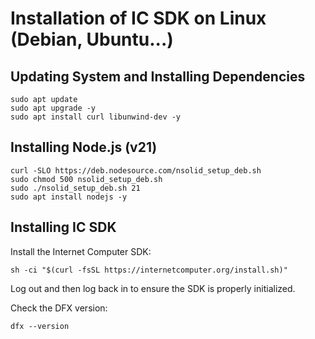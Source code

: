 # Installation of IC SDK on Linux (Debian, Ubuntu...)

## Updating System and Installing Dependencies

```shell
sudo apt update
sudo apt upgrade -y
sudo apt install curl libunwind-dev -y
```

## Installing Node.js (v21)

```shell
curl -SLO https://deb.nodesource.com/nsolid_setup_deb.sh
sudo chmod 500 nsolid_setup_deb.sh
sudo ./nsolid_setup_deb.sh 21
sudo apt install nodejs -y
```

## Installing IC SDK

Install the Internet Computer SDK:

```shell
sh -ci "$(curl -fsSL https://internetcomputer.org/install.sh)"
```

Log out and then log back in to ensure the SDK is properly initialized.

Check the DFX version:
```shell
dfx --version
```
